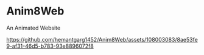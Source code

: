 # Anim8Web
An Animated Website

https://github.com/hemantgarg1452/Anim8Web/assets/108003083/8ae53fe9-af31-46d5-b783-93e8896072f8
